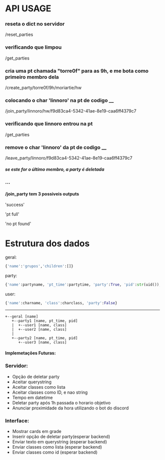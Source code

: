 # API USAGE

### reseta o dict no servidor
/reset_parties   

### verificando que limpou
/get_parties

### cria uma pt chamada "torre0f" para as 9h, e me bota como primeiro membro dela
/create_party/torre0f/9h/moriartie/hw   

### colocando o char 'linnoro' na pt de codigo __ 
/join_party/linnoro/hw/f9d83ca4-5342-41ae-8e19-caa6ff4379c7

### verificando que linnoro entrou na pt
/get_parties

### remove o char 'linnoro' da pt de codigo __
/leave_party/linnoro/f9d83ca4-5342-41ae-8e19-caa6ff4379c7
##### se este for o último membro, a party é deletada

### ...
#### /join_party tem 3 possiveis outputs

'success'

'pt full'

'no pt found'

# Estrutura dos dados
geral: 
```python
{'name':'grupos','children':[]}
```
party:
```python
{'name':partyname, 'pt_time':partytime, 'party':True, 'pid':str(uid()), 'children':[]}
```
user:
```python
{'name':charname, 'class':charclass, 'party':False}
```

--------------
```
+--geral [name]
   +--party1 [name, pt_time, pid]
   |  +--user1 [name, class]
   |  +--user2 [name, class]
   |
   +--party2 [name, pt_time, pid]
      +--user3 [name, class]
```

#### Implemetações Futuras:

### Servidor:
* Opção de deletar party
* Aceitar querystring
* Aceitar classes como lista
* Aceitar classes como ID, e nao string
* Tempo em datetime
* Deletar party após 1h passada o horario objetivo
* Anunciar proximidade da hora utilizando o bot do discord


### Interface:
* Mostrar cards em grade
* Inserir opção de deletar party(esperar backend)
* Enviar texto em querystring (esperar backend)
* Enviar classes como lista (esperar backend)
* Enviar classes como id (esperar backend)
